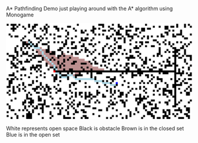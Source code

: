 A* Pathfinding Demo
just playing around with the A* algorithm
using Monogame

![alt tag](a_star_visualization.png?raw=true)

White represents open space
Black is obstacle
Brown is in the closed set
Blue is in the open set
